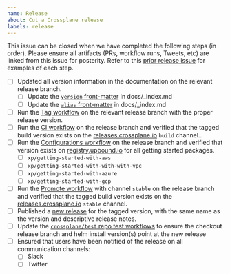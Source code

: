 ```yaml
---
name: Release
about: Cut a Crossplane release
labels: release
---
```


<!--
Issue title should be in the following format:

    Cut vX.Y.Z Release on DATE

For example:

    Cut v1.3.0 on June 29, 2021.

Please assign the release manager to the issue.
-->

This issue can be closed when we have completed the following steps (in order).
Please ensure all artifacts (PRs, workflow runs, Tweets, etc) are linked from
this issue for posterity. Refer to this [prior release issue][release-1.7] for
examples of each step.

<!-- Uncomment the following block only if cutting a minor release. -->
<!--
- [ ] Prepare the release branch at the beginning of [Code Freeze]:
  - [ ] Created the release branch.
  - [ ] Created and merged an empty commit to the `master` branch.
  - [ ] Run the [Tag workflow][tag-workflow] on the `master` branch with the next release candidate tag.
-->
- [ ] Updated all version information in the documentation on the relevant release branch.
  - [ ] Update the [`version` front-matter](https://github.com/crossplane/crossplane/blob/master/docs/_index.md?plain=1#L8) in docs/_index.md
  - [ ] Update the [`alias` front-matter](https://github.com/crossplane/crossplane/blob/master/docs/_index.md?plain=1#L6) in docs/_index.md
- [ ] Run the [Tag workflow][tag-workflow] on the relevant release branch with the proper release version.
- [ ] Run the [CI workflow][ci-workflow] on the release branch and verified that the tagged build version exists on the [releases.crossplane.io] `build` channel..
- [ ] Run the [Configurations workflow][configurations-workflow] on the release branch and verified  that version exists on [registry.upbound.io] for all getting started packages.
  - [ ] `xp/getting-started-with-aws`
  - [ ] `xp/getting-started-with-with-with-vpc`
  - [ ] `xp/getting-started-with-azure`
  - [ ] `xp/getting-started-with-gcp`
- [ ] Run the [Promote workflow][promote-workflow] with channel `stable` on the release branch and verified that the tagged build version exists on the [releases.crossplane.io] `stable` channel.
- [ ] Published a [new release] for the tagged version, with the same name as the version and descriptive release notes.
- [ ] Update the [`crossplane/test` repo test workflows][crossplane-test-workflows] to ensure the checkout release branch and helm install version(s) point at the new release
- [ ] Ensured that users have been notified of the release on all communication channels:
  - [ ] Slack
  - [ ] Twitter
<!-- Uncomment the following block only if cutting a minor release. -->
<!--
- [ ] Updated the [releases table] in the `README.md` on `master`.
- [ ] Updated the current release version in the [Crossplane docs website repo].
- [ ] Updated the release branch reaching EOL with [docs removal directive].
- [ ] Request @jbw976 to remove the EOL docs version from Google Search
-->

<!-- Named Links -->
[releases.crossplane.io]: https://releases.crossplane.io
[registry.upbound.io]: https://cloud.upbound.io/browse
[new release]: https://github.com/crossplane/crossplane/releases/new
[releases table]: https://github.com/crossplane/crossplane#releases
[Crossplane docs website repo]: https://github.com/crossplane/crossplane.github.io
[docs removal directive]: https://github.com/crossplane/crossplane/pull/3003
[tag-workflow]: https://github.com/crossplane/crossplane/actions/workflows/tag.yml
[ci-workflow]: https://github.com/crossplane/crossplane/actions/workflows/ci.yml
[configurations-workflow]: https://github.com/crossplane/crossplane/actions/workflows/configurations.yml
[promote-workflow]: https://github.com/crossplane/crossplane/actions/workflows/promote.yml
[crossplane-test-workflows]: https://github.com/crossplane/test/tree/master/.github/workflows
[release-1.7]: https://github.com/crossplane/crossplane/issues/2977
[Code Freeze]: https://crossplane.io/docs/master/reference/release-cycle.html#code-freeze